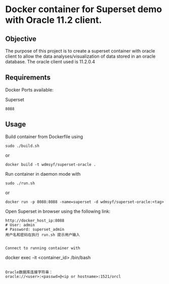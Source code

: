 # Docker container for Superset demo with Oracle 11.2 client.

Objective
------------
The purpose of this project is to create a superset container with oracle client to allow the data analyses/visualization of data stored in an oracle database. The oracle client used is 11.2.0.4

Requirements
------------
Docker
Ports available:

Superset
```
8088
```

Usage
-----

Build container from Dockerfile using

```
sudo ./build.sh
```

or

```
docker build -t wdmsyf/superset-oracle .
```

Run container in daemon mode with

```
sudo ./run.sh
```

or

```
docker run -p 8088:8088 -name=superset -d wdmsyf/superset-oracle:<tag>
```

Open Superset in browser using the following link:
```
http://docker_host_ip:8088
# User: admin
# Password: superset_admin
用户名和密码在执行 run.sh 提示用户输入
```

```

Connect to running container with
```
docker exec -it <container_id> /bin/bash
```

Oracle数据库连接字符串：
oracle://<user>:<passwd>@<ip or hostname>:1521/orcl
